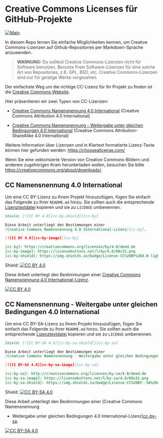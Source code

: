 # Creative Commons Licenses für GitHub-Projekte

[![Main](https://img.shields.io/badge/main%20language-EN-blue)](/../../)

In diesem Repo lernen Sie einfache Möglichkeiten kennen, um Creative
Commons-Lizenzen auf Github-Repositories per Markdown-Sprache anzuwenden.

> **WARNUNG:**
> Du solltest Creative Commons-Lizenzen nicht für Software benutzen.
> Benutze Freie Software-Lizenzen für eine solche Art von Repositories, z.B. GPL, BSD, etc.
> Creative Commons-Lizenzen sind nur für geistige Werke vorgesehen.


Der einfachste Weg um die richtige CC-Lizenz für Ihr Projekt zu finden ist die
[Creative Commons-Website](https://creativecommons.org/choose/).

Hier präsentieren wir zwei Typen von CC-Lizenzen:

* [Creative Commons Namensnennung 4.0 International](#cc-namensnennung-40-international)
  (Creative Commons Attribution 4.0 International)

* [Creative Commons Namensnennung - Weitergabe unter gleichen Bedingungen 4.0 International](#cc-namensnennung---weitergabe-unter-gleichen-bedingungen-40-international)
  (Creative Commons Attribution-ShareAlike 4.0 International)

Weitere Information über Lizenzen und in Klartext formatierte Lizenz-Texte
können hier gefunden werden: https://choosealicense.com/

Wenn Sie eine vektorisierte Version von Creative Commons-Bildern und anderem
zugehörigen Kram herunterladen wollen, besuchen Sie bitte
https://creativecommons.org/about/downloads/.


## CC Namensnennung 4.0 International

Um eine CC BY-Lizenz zu Ihrem Projekt hinzuzufügen, fügen Sie einfach das
Folgende zu Ihrer `README.md` hinzu. Sie sollten auch die entsprechende
[Lizenztextdatei](LICENSE-CC-BY) kopieren und sie zu `LICENSE` umbenennen.

```markdown
Shield: [![CC BY 4.0][cc-by-shield]][cc-by]

Diese Arbeit unterliegt den Bestimmungen einer
[Creative Commons Namensnennung 4.0 International-Lizenz][cc-by].

[![CC BY 4.0][cc-by-image]][cc-by]

[cc-by]: https://creativecommons.org/licenses/by/4.0/deed.de
[cc-by-image]: https://licensebuttons.net/l/by/4.0/88x31.png
[cc-by-shield]: https://img.shields.io/badge/License-CC%20BY%204.0-lightgrey.svg
```

Shield: [![CC BY 4.0][cc-by-shield]][cc-by]

Diese Arbeit unterliegt den Bestimmungen einer [Creative Commons Namensnennung
4.0 International-Lizenz][cc-by].

[![CC BY 4.0][cc-by-image]][cc-by]

[cc-by]: https://creativecommons.org/licenses/by/4.0/deed.de
[cc-by-image]: https://licensebuttons.net/l/by/4.0/88x31.png
[cc-by-shield]: https://img.shields.io/badge/License-CC%20BY%204.0-lightgrey.svg


## CC Namensnennung - Weitergabe unter gleichen Bedingungen 4.0 International

Um eine CC BY-SA-Lizenz zu Ihrem Projekt hinzuzufügen, fügen Sie einfach das
Folgende zu Ihrer `README.md` hinzu. Sie sollten auch die entsprechende
[Lizenztextdatei](LICENSE-CC-BY-SA) kopieren und sie zu `LICENSE` umbenennen.

```markdown
Shield: [![CC BY-SA 4.0][cc-by-sa-shield]][cc-by-sa]

Diese Arbeit unterliegt den Bestimmungen einer
[Creative Commons Namensnennung - Weitergabe unter gleichen Bedingungen 4.0 International-Lizenz][cc-by].

[![CC BY-SA 4.0][cc-by-sa-image]][cc-by-sa]

[cc-by-sa]: http://creativecommons.org/licenses/by-sa/4.0/deed.de
[cc-by-sa-image]: https://licensebuttons.net/l/by-sa/4.0/88x31.png
[cc-by-sa-shield]: https://img.shields.io/badge/License-CC%20BY--SA%204.0-lightgrey.svg
```

Shield: [![CC BY-SA 4.0][cc-by-sa-shield]][cc-by-sa]

Diese Arbeit unterliegt den Bestimmungen einer [Creative Commons Namensnennung
- Weitergabe unter gleichen Bedingungen 4.0 International-Lizenz][cc-by-sa].

[![CC BY-SA 4.0][cc-by-sa-image]][cc-by-sa]

[cc-by-sa]: http://creativecommons.org/licenses/by-sa/4.0/deed.de
[cc-by-sa-image]: https://licensebuttons.net/l/by-sa/4.0/88x31.png
[cc-by-sa-shield]: https://img.shields.io/badge/License-CC%20BY--SA%204.0-lightgrey.svg
